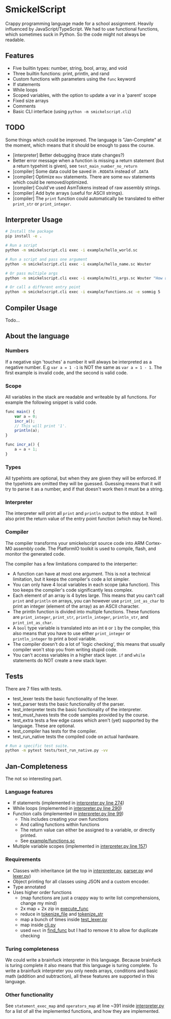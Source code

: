 # SmickelScript

Crappy programming language made for a school assignment. Heavily influenced by JavaScript/TypeScript.
We had to use functional functions, which sometimes suck in Python. So the code might not always be readable.

## Features

- Five builtin types: number, string, bool, array, and void
- Three builtin functions: print, println, and rand
- Custom functions with parameters using the `func` keyword
- If statements
- While loops
- Scoped variables, with the option to update a var in a 'parent' scope
- Fixed size arrays
- Comments
- Basic CLI interface (using `python -m smickelscript.cli`)

## TODO

Some things which could be improved. The language is "Jan-Complete" at the moment, which means that it should be enough to pass the course.

- [interpreter] Better debugging (trace state changes?)
- Better error message when a function is missing a return statement (but a return typehint is given), see `test_main_number_no_return`
- [compiler] Some data could be saved in `.RODATA` instead of `.DATA`
- [compiler] Optimize `mov` statements. There are some `mov` statements which could be removed/optimized.
- [compiler] Could've used AsmTokens instead of raw assembly strings.
- [compiler] Add byte arrays (useful for ASCII strings).
- [compiler] The `print` function could automatically be translated to either `print_str` or `print_integer`.

## Interpreter Usage

```sh
# Install the package
pip install -e .

# Run a script
python -m smickelscript.cli exec -i example/hello_world.sc

# Run a script and pass one argument
python -m smickelscript.cli exec -i example/hello_name.sc Wouter

# Or pass multiple args
python -m smickelscript.cli exec -i example/multi_args.sc Wouter "How are you?"

# Or call a different entry point
python -m smickelscript.cli exec -i example/functions.sc -e sommig 5
```

## Compiler Usage

Todo...

## About the language

### Numbers

If a negative sign 'touches' a number it will always be interpreted as a negative number.
E.g `var a = 1 -1` is NOT the same as `var a = 1 - 1`.
The first example is invalid code, and the second is valid code.

### Scope

All variables in the stack are readable and writeable by all functions.
For example the following snippet is valid code.

```ts
func main() {
    var a = 0;
    incr_a();
    // This will print '1'.
    println(a);
}

func incr_a() {
    a = a + 1;
}
```

### Types

All typehints are optional, but when they are given they will be enforced. If the typehints are omitted they will be guessed.
Guessing means that it will try to parse it as a number, and if that doesn't work then it must be a string.

### Interpreter

The interpreter will print all `print` and `println` output to the stdout. It will also print the return value of the entry point function (which may be None).

### Compiler

The compiler transforms your smickelscript source code into ARM Cortex-M0 assembly code.
The PlatformIO toolkit is used to compile, flash, and monitor the generated code.

The compiler has a few limitations compared to the interperter:

- A function can have at most one argument. This is not a technical limitation, but it keeps the compiler's code a lot simpler.
- You can only have 4 local variables in each scope (aka function). This too keeps the compiler's code significantly less complex.
- Each element of an array is 4 bytes large. This means that you can't call `print` and `println` on arrays, you can however use `print_int_as_char` to print an integer (element of the array) as an ASCII character.
- The println function is divided into multiple functions. These functions are `print_integer`, `print_str`, `println_integer`, `println_str`, and `print_int_as_char`.
- A `bool` type variable is translated into an int `0` or `1` by the compiler, this also means that you have to use either `print_integer` or `println_integer` to print a bool variable.
- The compiler doesn't do a lot of 'logic checking', this means that usually compiler won't stop you from writing stupid code.
- You can't access variables in a higher stack layer. `if` and `while` statements do NOT create a new stack layer.

## Tests

There are 7 files with tests.

- test_lexer tests the basic functionality of the lexer.
- test_parser tests the basic functionality of the parser.
- test_interpreter tests the basic functionality of the interpreter.
- test_must_haves tests the code samples provided by the course.
- test_extra tests a few edge cases which aren't (yet) supported by the language. These are optional.
- test_compiler has tests for the compiler.
- test_run_native tests the compiled code on actual hardware.

```sh
# Run a specific test suite.
python -m pytest tests/test_run_native.py -vv
```

## Jan-Completeness

The not so interesting part.

### Language features

- If statements (implemented in [interpreter.py line 274](./smickelscript/interpreter.py))
- While loops (implemented in [interpreter.py line 290](./smickelscript/interpreter.py))
- Function calls (implemented in [interpreter.py line 99](./smickelscript/interpreter.py))
  - This includes creating your own functions
  - And calling functions within functions
  - The return value can either be assigned to a variable, or directly printed.
  - See [example/functions.sc](./example/functions.sc)
- Multiple variable scopes (implemented in [interpreter.py line 157](./smickelscript/interpreter.py))

### Requirements

- Classes with inheritance (at the top in [interpreter.py](./smickelscript/interpreter.py), [parser.py](./smickelscript/parser.py) and [lexer.py](./smickelscript/lexer.py))
- Object printing for all classes using JSON and a custom encoder.
- Type annotated
- Uses higher order functions
  - (map functions are just a crappy way to write list comprehensions, change my mind)
  - 2x map + 2x zip in [execute_func](./smickelscript/interpreter.py)
  - reduce in [tokenize_file](./smickelscript/lexer.py) and [tokenize_str](./smickelscript/lexer.py)
  - map a bunch of times inside [test_lexer.py](./tests/test_lexer.py)
  - map inside [cli.py](./smickelscript/cli.py)
  - used `next` in [find_func](./smickelscript/interpreter.py) but I had to remove it to allow for duplicate checking

### Turing completeness

We could write a brainfuck interpreter in this language. Because brainfuck is turing complete it also means that this language is turing complete.
To write a brainfuck interpreter you only needs arrays, conditions and basic math (addition and subtraction), all these features are supported in this language.

### Other functionality

See `statement_exec_map` and `operators_map` at line ~391 inside [interpreter.py](./smickelscript/interpreter.py) for a list of all the implemented functions, and how they are implemented.
